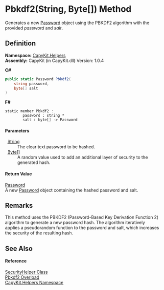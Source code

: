 # Pbkdf2(String, Byte[]) Method


Generates a new <a href="T_CapyKit_Password.md">Password</a> object using the PBKDF2 algorithm with the provided *password* and *salt*.



## Definition
**Namespace:** <a href="N_CapyKit_Helpers.md">CapyKit.Helpers</a>  
**Assembly:** CapyKit (in CapyKit.dll) Version: 1.0.4

**C#**
``` C#
public static Password Pbkdf2(
	string password,
	byte[] salt
)
```
**F#**
``` F#
static member Pbkdf2 : 
        password : string * 
        salt : byte[] -> Password 
```



#### Parameters
<dl><dt>  <a href="https://learn.microsoft.com/dotnet/api/system.string" target="_blank" rel="noopener noreferrer">String</a></dt><dd>The clear text password to be hashed.</dd><dt>  <a href="https://learn.microsoft.com/dotnet/api/system.byte" target="_blank" rel="noopener noreferrer">Byte</a>[]</dt><dd>A random value used to add an additional layer of security to the generated hash.</dd></dl>

#### Return Value
<a href="T_CapyKit_Password.md">Password</a>  
A new <a href="T_CapyKit_Password.md">Password</a> object containing the hashed password and salt.

## Remarks
This method uses the PBKDF2 (Password-Based Key Derivation Function 2) algorithm to generate a new password hash. The algorithm iteratively applies a pseudorandom function to the password and salt, which increases the security of the resulting hash.

## See Also


#### Reference
<a href="T_CapyKit_Helpers_SecurityHelper.md">SecurityHelper Class</a>  
<a href="Overload_CapyKit_Helpers_SecurityHelper_Pbkdf2.md">Pbkdf2 Overload</a>  
<a href="N_CapyKit_Helpers.md">CapyKit.Helpers Namespace</a>  
